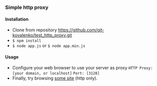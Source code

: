 ### Simple http proxy

#### Installation
* Clone from repository https://github.com/git-kovalenko/test_http_proxy.git
* `$ npm install`
* `$ node app.js` or `$ node app.min.js`

#### Usage
* Configure your web browser to use your server as proxy
`HTTP Proxy: [your domain, or localhost]`
`Port: [3128]`
* Finally, try browsing [some site](http://keystonejs.com/ ) (http only).